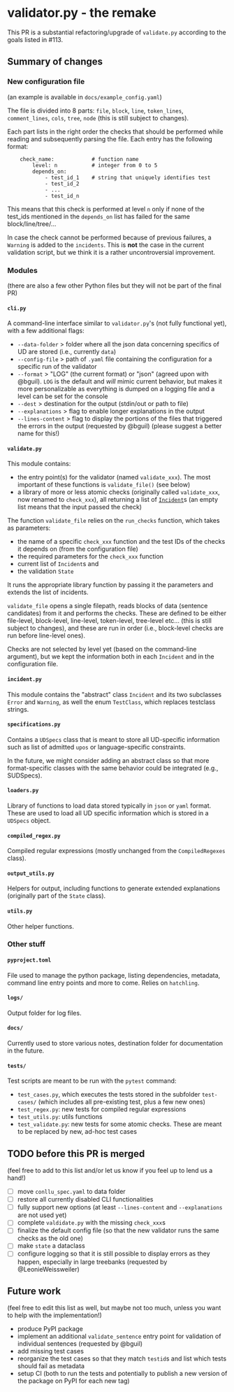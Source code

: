 # validator.py - the remake
This PR is a substantial refactoring/upgrade of `validate.py` according to the goals listed in #113. 

## Summary of changes

### New configuration file 
(an example is available in `docs/example_config.yaml`)

The file is divided into 8 parts: `file`, `block`, `line`, `token_lines`, `comment_lines`, `cols`, `tree`, `node` (this is still subject to changes).

Each part lists in the right order the checks that should be performed while reading and subsequently parsing the file.
Each entry has the following format:
		
		check_name:            # function name
			level: n           # integer from 0 to 5
			depends_on:
				- test_id_1    # string that uniquely identifies test
				- test_id_2
				- ...
				- test_id_n

This means that this check is performed at level `n` only if none of the test_ids mentioned in the `depends_on` list has failed for the same block/line/tree/...

In case the check cannot be performed because of previous failures, a `Warning` is added to the `incidents`.
This is __not__ the case in the current validation script, but we think it is a rather uncontroversial improvement.

### Modules
(there are also a few other Python files but they will not be part of the final PR)

#### `cli.py`
A command-line interface similar to `validator.py`'s (not fully functional yet), with a few additional flags:

- `--data-folder` > folder where all the json data concerning specifics of UD are stored (i.e., currently `data`)
- `--config-file` > path of `.yaml` file containing the configuration for a specific run of the validator
- `--format` > "LOG" (the current format) or "json" (agreed upon with @bguil). `LOG` is the default and _will_ mimic current behavior, but makes it more personalizable as everything is dumped on a logging file and a level can be set for the console
- `--dest` > destination for the output (stdin/out or path to file)
- `--explanations` > flag to enable longer explanations in the output
- `--lines-content` > flag to display the portions of the files that triggered the errors in the output (requested by @bguil) (please suggest a better name for this!)

#### `validate.py`
This module contains:

- the entry point(s) for the validator (named `validate_xxx`). The most important of these functions is `validate_file()` (see below)
- a library of more or less atomic checks (originally called `validate_xxx`, now renamed to `check_xxx`), all returning a list of [`Incident`](#incidentpy)s (an empty list means that the input passed the check)

The function `validate_file` relies on the `run_checks` function, which takes as parameters:
- the name of a specific `check_xxx` function and the test IDs of the checks it depends on (from the configuration file)
- the required parameters for the `check_xxx` function
- current list of `Incident`s and 
- the validation `State`

It runs the appropriate library function by passing it the parameters and extends the list of incidents.

`validate_file` opens a single filepath, reads blocks of data (sentence candidates) from it and performs the checks.
These are defined to be either file-level, block-level, line-level, token-level, tree-level etc... (this is still subject to changes), and these are run in order (i.e., block-level checks are run before line-level ones).

Checks are not selected by level yet (based on the command-line argument), but we kept the information both in each `Incident` and in the configuration file.

#### `incident.py`
This module contains the "abstract" class `Incident` and its two subclasses `Error` and `Warning`, as well the enum `TestClass`, which replaces testclass strings.

#### `specifications.py`
Contains a `UDSpecs` class that is meant to store all UD-specific information such as list of admitted `upos` or language-specific constraints.

In the future, we might consider adding an abstract class so that more format-specific classes with the same behavior could be integrated (e.g., SUDSpecs).

#### `loaders.py`
Library of functions to load data stored typically in `json` or `yaml` format. These are used to load all UD specific information which is stored in a `UDSpecs` object.

#### `compiled_regex.py`
Compiled regular expressions (mostly unchanged from the `CompiledRegexes` class).

#### `output_utils.py`
Helpers for output, including functions to generate extended explanations (originally part of the `State` class).

#### `utils.py`
Other helper functions.

### Other stuff

#### `pyproject.toml`
File used to manage the python package, listing dependencies, metadata, command line entry points and more to come. Relies on `hatchling`.

#### `logs/`
Output folder for log files.

#### `docs/`
Currently used to store various notes, destination folder for documentation in the future.

#### `tests/`
Test scripts are meant to be run with the `pytest` command:

- `test_cases.py`, which executes the tests stored in the subfolder `test-cases/` (which includes all pre-existing test, plus a few new ones)
- `test_regex.py`: new tests for compiled regular expressions
- `test_utils.py`: utils functions 
- `test_validate.py`: new tests for some atomic checks. These are meant to be replaced by new, ad-hoc test cases

## TODO before this PR is merged
(feel free to add to this list and/or let us know if you feel up to lend us a hand!)

- [ ] move `conllu_spec.yaml` to data folder
- [ ] restore all currently disabled CLI functionalities
- [ ] fully support new options (at least `--lines-content` and `--explanations` are not used yet)
- [ ] complete `valdidate.py` with the missing `check_xxx`s
- [ ] finalize the default config file (so that the new validator runs the same checks as the old one)
- [ ] make `state` a dataclass 
- [ ] configure logging so that it is still possible to display errors as they happen, especially in large treebanks (requested by @LeonieWeissweiler)

## Future work
(feel free to edit this list as well, but maybe not too much, unless you want to help with the implementation!)

- produce PyPI package
- implement an additional `validate_sentence` entry point for validation of individual sentences (requested by @bguil)
- add missing test cases
- reorganize the test cases so that they match `testid`s and list which tests should fail as metadata
- setup CI (both to run the tests and potentially to publish a new version of the package on PyPI for each new tag)

